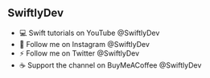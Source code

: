  ## SwiftlyDev

- 💻 Swift tutorials on YouTube @SwiftlyDev
- 📸 Follow me on Instagram @SwiftlyDev
- ⚡ Follow me on Twitter @SwiftlyDev
- ☕️ Support the channel on BuyMeACoffee @SwiftlyDev
